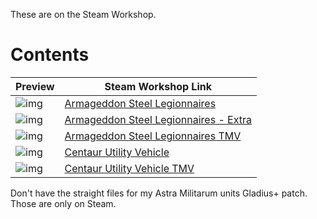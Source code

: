 These are on the Steam Workshop.

# Contents
Preview | Steam Workshop Link
--- | ---
![img](https://images.steamusercontent.com/ugc/2473130629537031248/4FDE2F1E915BC148ABBF34F1292D2522D8F6290A/?imw=268&imh=151&ima=fit&impolicy=Letterbox&imcolor=%23000000&letterbox=true) | [Armageddon Steel Legionnaires](https://steamcommunity.com/sharedfiles/filedetails/?id=3349331473) |
![img](https://images.steamusercontent.com/ugc/2473130629537144707/CB370D4CE33526F959C99A5012C4C65A8BA48177/?imw=268&imh=151&ima=fit&impolicy=Letterbox&imcolor=%23000000&letterbox=true) | [Armageddon Steel Legionnaires - Extra](https://steamcommunity.com/sharedfiles/filedetails/?id=3349345480) |
![img](https://images.steamusercontent.com/ugc/2473130629538050871/0E339E84496B87CB3A0C615D33658AA14FCBF899/?imw=200&imh=112&ima=fit&impolicy=Letterbox&imcolor=%23000000&letterbox=true) | [Armageddon Steel Legionnaires TMV](https://steamcommunity.com/sharedfiles/filedetails/?id=3349451365)
![img](https://images.steamusercontent.com/ugc/2473130992545062002/BE09F2FB58A7E8923185FA8979250DEB5D59BEF5/?imw=268&imh=151&ima=fit&impolicy=Letterbox&imcolor=%23000000&letterbox=true) | [Centaur Utility Vehicle](https://steamcommunity.com/sharedfiles/filedetails/?id=3349668083) 
![img](https://images.steamusercontent.com/ugc/2473130992547721306/4ED6F11DEF74134743CC583B8AB5CEBD32476085/?imw=200&imh=112&ima=fit&impolicy=Letterbox&imcolor=%23000000&letterbox=true) | [Centaur Utility Vehicle TMV](https://steamcommunity.com/sharedfiles/filedetails/?id=3349947084)

Don't have the straight files for my Astra Militarum units Gladius+ patch. Those are only on Steam.
